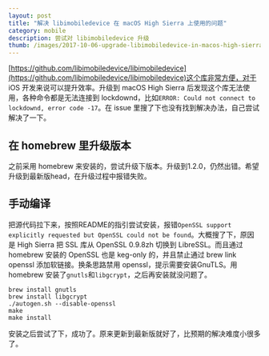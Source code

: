 ```yaml
---
layout: post
title: "解决 libimobiledevice 在 macOS High Sierra 上使用的问题"
category: mobile
description: 尝试对 libimobiledevice 升级
thumb: /images/2017-10-06-upgrade-libimobiledevice-in-macos-high-sierra-2.jpg
---
```


[https://github.com/libimobiledevice/libimobiledevice](https://github.com/libimobiledevice/libimobiledevice)这个库非常方便，对于 iOS 开发来说可以提升效率。升级到 macOS High Sierra 后发现这个库无法使用，各种命令都是无法连接到 lockdownd，比如`ERROR: Could not connect to lockdownd, error code -17`。在 issue 里搜了下也没有找到解决办法，自己尝试解决了一下。

## 在 homebrew 里升级版本

之前采用 homebrew 来安装的，尝试升级下版本。升级到1.2.0，仍然出错。希望升级到最新版head，在升级过程中报错失败。

## 手动编译

把源代码拉下来，按照README的指引尝试安装，报错`OpenSSL support explicitly requested but OpenSSL could not be found`。大概搜了下，原因是 High Sierra 把 SSL 库从 OpenSSL 0.9.8zh 切换到 LibreSSL。而且通过 homebrew 安装的 OpenSSL 也是 keg-only 的，并且禁止通过 brew link openssl 添加软链接。换条思路禁用 openssl，提示需要安装GnuTLS。用 homebrew 安装了`gnutls`和`libgcrypt`，之后再安装就没问题了。

```
brew install gnutls
brew install libgcrypt
./autogen.sh --disable-openssl
make
make install
```

安装之后尝试了下，成功了。原来更新到最新版就好了，比预期的解决难度小很多了。